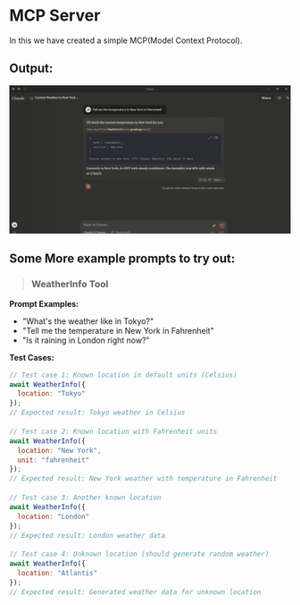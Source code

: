 # MCP Server

In this we have created a simple MCP(Model Context Protocol).

## Output:

![Sample Image](/public/1.png)


## Some More example prompts to try out:

> ### WeatherInfo Tool

**Prompt Examples:**
- "What's the weather like in Tokyo?"
- "Tell me the temperature in New York in Fahrenheit"
- "Is it raining in London right now?"


**Test Cases:**
```javascript
// Test case 1: Known location in default units (Celsius)
await WeatherInfo({
  location: "Tokyo"
});
// Expected result: Tokyo weather in Celsius

// Test case 2: Known location with Fahrenheit units
await WeatherInfo({
  location: "New York",
  unit: "fahrenheit"
});
// Expected result: New York weather with temperature in Fahrenheit

// Test case 3: Another known location
await WeatherInfo({
  location: "London"
});
// Expected result: London weather data

// Test case 4: Unknown location (should generate random weather)
await WeatherInfo({
  location: "Atlantis"
});
// Expected result: Generated weather data for unknown location
``` 